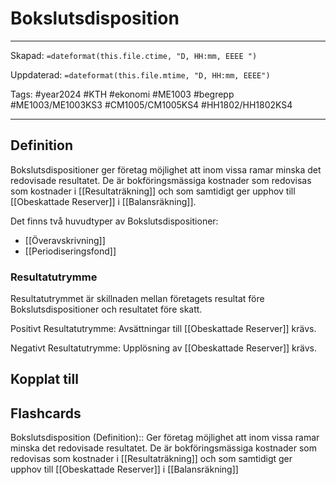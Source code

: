 # Bokslutsdisposition

---

Skapad: `=dateformat(this.file.ctime, "D, HH:mm, EEEE ")`

Uppdaterad: `=dateformat(this.file.mtime, "D, HH:mm, EEEE")`

Tags: #year2024 #KTH #ekonomi #ME1003 #begrepp #ME1003/ME1003KS3 #CM1005/CM1005KS4 #HH1802/HH1802KS4

---

## Definition

Bokslutsdispositioner ger företag möjlighet att inom vissa ramar minska det redovisade resultatet. De är bokföringsmässiga kostnader som redovisas som kostnader i [[Resultaträkning]] och som samtidigt ger upphov till [[Obeskattade Reserver]] i [[Balansräkning]].

Det finns två huvudtyper av Bokslutsdispositioner:

- [[Överavskrivning]]
- [[Periodiseringsfond]]

### Resultatutrymme

Resultatutrymmet är skillnaden mellan företagets resultat före Bokslutsdispositioner och resultatet före skatt.

Positivt Resultatutrymme: Avsättningar till [[Obeskattade Reserver]] krävs.

Negativt Resultatutrymme: Upplösning av [[Obeskattade Reserver]] krävs.

## Kopplat till

## Flashcards

Bokslutsdisposition (Definition):: Ger företag möjlighet att inom vissa ramar minska det redovisade resultatet. De är bokföringsmässiga kostnader som redovisas som kostnader i [[Resultaträkning]] och som samtidigt ger upphov till [[Obeskattade Reserver]] i [[Balansräkning]]
<!--SR:!2024-03-14,6,250!2024-03-20,13,290-->
